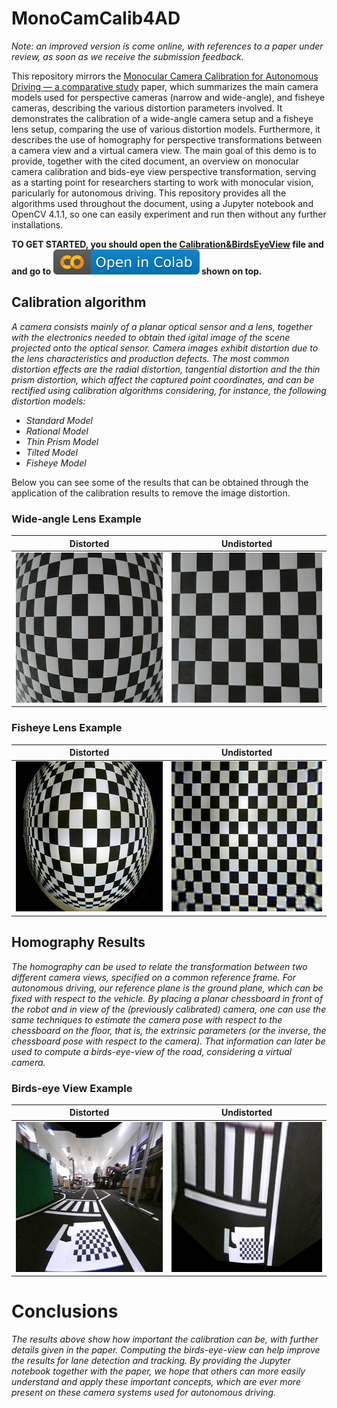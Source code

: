 # MonoCamCalib4AD
*Note: an improved version is come online, with references to a paper under review, as soon as we receive the submission feedback.*

This repository mirrors the [Monocular Camera Calibration for Autonomous Driving — a comparative study](https://ieeexplore.ieee.org/document/9096104) paper, which summarizes the main camera models used for perspective cameras (narrow and wide-angle), and fisheye cameras, describing the various distortion parameters involved. It demonstrates the  calibration of a wide-angle camera setup and a fisheye lens setup, comparing the use of various distortion models. Furthermore, it describes the use of homography for perspective transformations between a camera view and a virtual camera view. The main goal of this demo is to provide, together with the cited document, an overview on monocular camera calibration and bids-eye view perspective transformation, serving as a starting point for researchers starting to work with monocular vision, paricularly for autonomous driving.
This repository provides all the algorithms used throughout the document, using a Jupyter notebook and OpenCV 4.1.1, so one can easily experiment and run then without any further installations.

**TO GET STARTED, you should open the [Calibration&BirdsEyeView](https://github.com/ipleiria-robotics/MonoCamCalib4AD/blob/master/Calibration&BirdsEyeView.ipynb) file and and go to ![Colab Icon](colab-badge.svg) shown on top.**
     
## Calibration algorithm
*A camera consists mainly of a planar optical sensor and a lens, together with the electronics needed to obtain thed igital image of the scene projected onto the optical sensor. Camera images exhibit distortion due to the lens characteristics and production defects. The most common distortion effects are the radial distortion, tangential distortion and the thin prism distortion, which affect the captured point coordinates, and can be rectified using calibration algorithms considering, for instance, the following distortion models:*
 * *Standard Model*
 * *Rational Model*
 * *Thin Prism Model*
 * *Tilted Model*
 * *Fisheye Model*
 
Below you can see some of the results that can be obtained through the application of the calibration results to remove the image distortion. 

### Wide-angle Lens Example
Distorted             |  Undistorted
:-------------------------:|:-------------------------:
<img width="320" height="240" src="https://github.com/PedroMartins95/Calibration-BirdsEyeView4FisheyeLens/blob/master/1.7mm_original.png">|<img width="320" height="240" src="https://github.com/PedroMartins95/Calibration-BirdsEyeView4FisheyeLens/blob/master/1.7mm_undistorted.png">

### Fisheye Lens Example
Distorted             |  Undistorted
:-------------------------:|:-------------------------:
<img width="320" height="240" src="https://github.com/PedroMartins95/Calibration-BirdsEyeView4FisheyeLens/blob/master/distorted_img.png">|<img width="320" height="240" src="https://github.com/PedroMartins95/Calibration-BirdsEyeView4FisheyeLens/blob/master/undistorted_img.png">

## Homography Results
*The homography can be used to relate the transformation between two different camera views, specified on a common reference frame. For autonomous driving, our reference plane is the ground plane, which can be fixed with respect to the vehicle. By placing a planar chessboard in front of the robot and in view of the (previously calibrated) camera, one can use the same techniques to estimate the camera pose with respect to the chessboard on the floor, that is, the extrinsic parameters (or the inverse, the chessboard pose with respect to the camera). That information can later be used to compute a birds-eye-view of the road, considering a virtual camera.*

### Birds-eye View Example
Distorted             |  Undistorted
:-------------------------:|:-------------------------:
<img width="320" height="240" src="https://github.com/PedroMartins95/Calibration-BirdsEyeView4FisheyeLens/blob/master/undistorted.png">|<img width="320" height="240" src="https://github.com/PedroMartins95/Calibration-BirdsEyeView4FisheyeLens/blob/master/chessboard.png">

# Conclusions
*The results above show how important the calibration can be, with further details given in the paper. Computing the birds-eye-view can help improve the results for lane detection and tracking. By providing the Jupyter notebook together with the paper, we hope that others can more easily understand and apply these important concepts, which are ever more present on these camera systems used for autonomous driving.*

